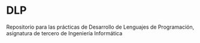 # DLP
Repositorio para las prácticas de Desarrollo de Lenguajes de Programación, asignatura de tercero de Ingeniería Informática
